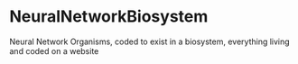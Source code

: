 # NeuralNetworkBiosystem
Neural Network Organisms, coded to exist in a biosystem, everything living and coded on a website
